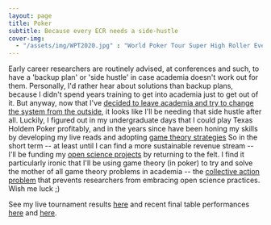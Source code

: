 ```yaml
---
layout: page
title: Poker
subtitle: Because every ECR needs a side-hustle
cover-img: 
  - "/assets/img/WPT2020.jpg" : "World Poker Tour Super High Roller Event, Gold Coast (2021)"
---
```


Early career researchers are routinely advised, at conferences and such, to have a 'backup plan' or 'side hustle' in case academia doesn't work out for them. Personally, I'd rather hear about solutions than backup plans, because I didn't spend years training to get into academia just to get out of it. But anyway, now that I've [decided to leave academia and try to change the system from the outside](/about), it looks like I'll be needing that side hustle after all. Luckily, I figured out in my undergraduate days that I could play Texas Holdem Poker profitably, and in the years since have been honing my skills by developing my live reads and adopting [game theory strategies](https://upswingpoker.com/gto-poker-game-theory-optimal-strategy/) So in the short term -- at least until I can find a more sustainable revenue stream -- I'll be funding my [open science projects](/openscience) by returning to the felt. I find it particularly ironic that I'll be using game theory (in poker) to try and solve the mother of all game theory problems in academia -- the [collective action problem](http://gametheory101.com/courses/international-relations-101/collective-action-problems/) that prevents researchers from embracing open science practices. Wish me luck ;) 

See my live tournament results [here](https://pokerdb.thehendonmob.com/player.php?a=r&n=585943) and recent final table performances [here](https://fb.watch/3dq0ZmVWkX/) and [here](https://fb.watch/4f3_JWuVZf/). 
